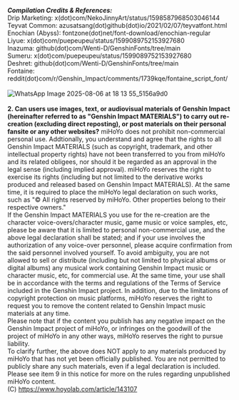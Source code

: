 _**Compilation Credits & References:**_ <br/>
Drip Marketing: x(dot)com/NekoJinnyArt/status/1598587968503046144 <br/>
Teyvat Common: azusatsang(dot)github(dot)io/2021/02/07/teyvatfont.html <br/>
Enochian (Abyss): fontzone(dot)net/font-download/enochian-regular <br/>
Liyue: x(dot)com/puepeupeu/status/1599089752153927680 <br/>
Inazuma: github(dot)com/Wenti-D/GenshinFonts/tree/main <br/>
Sumeru: x(dot)com/puepeupeu/status/1599089752153927680 <br/>
Deshret: github(dot)com/Wenti-D/GenshinFonts/tree/main <br/>
Fontaine: reddit(dot)com/r/Genshin_Impact/comments/1739kqe/fontaine_script_font/ <br/>
<br/>
![WhatsApp Image 2025-08-06 at 18 13 55_5156a9d0](https://github.com/user-attachments/assets/edd0f13a-a0d7-4c9b-8aaf-96ba8ce47b3d)<br/>
<br/>
**2. Can users use images, text, or audiovisual materials of Genshin Impact (hereinafter referred to as "Genshin Impact MATERIALS") to carry out re-creation (excluding direct reposting), or post materials on their personal fansite or any other websites?**
miHoYo does not prohibit non-commercial personal use. Addtionally, you understand and agree that the rights to all Genshin Impact MATERIALS (such as copyright, trademark, and other intellectual property rights) have not been transferred to you from miHoYo and its related obligees, nor should it be regarded as an approval in the legal sense (including implied approval). miHoYo reserves the right to exercise its rights (including but not limited to the derivative works produced and released based on Genshin Impact MATERIALS). At the same time, it is required to place the miHoYo legal declaration on such works, such as "© All rights reserved by miHoYo. Other properties belong to their respective owners."<br/>
If the Genshin Impact MATERIALS you use for the re-creation are the character voice-overs/character music, game music or voice samples, etc, please be aware that it is limited to personal non-commercial use, and the above legal declaration shall be stated; and if your use involves the authorization of any voice-over personnel, please acquire confirmation from the said personnel involved yourself. To avoid ambiguity, you are not allowed to sell or distribute (including but not limited to physical albums or digital albums) any musical work containing Genshin Impact music or character music, etc, for commercial use. At the same time, your use shall be in accordance with the terms and regulations of the Terms of Service included in the Genshin Impact project. In addition, due to the limitations of copyright protection on music platforms, miHoYo reserves the right to request you to remove the content related to Genshin Impact music materials at any time.<br/>Please note that if the content you publish has any negative impact on the Genshin Impact project of miHoYo, or infringes on the goodwill of the project of miHoYo in any other ways, miHoYo reserves the right to pursue liability.<br/>To clarify further, the above does NOT apply to any materials produced by miHoYo that has not yet been officially published. You are not permitted to publicly share any such materials, even if a legal declaration is included. Please see item 9 in this notice for more on the rules regarding unpublished miHoYo content.<br/>
(C) https://www.hoyolab.com/article/143107
